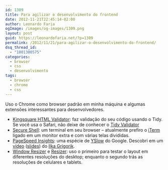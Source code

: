 ```yaml
---
id: 1309
title: Para agilizar o desenvolvimento do frontend
date: 2012-11-21T22:45:14-02:00
author: Leonardo Faria
ogImage: /images/og-images/1309.png
layout: post
guid: https://leonardofaria.net/?p=1309
permalink: /2012/11/21/para-agilizar-o-desenvolvimento-do-frontend/
dsq_thread_id:
  - "1001300575"
categories:
  - browser
  - css
  - desenvolvimento
tags:
  - browser
  - chrome
  - css
---
```

Uso o Chrome como browser padrão em minha máquina e algumas extensões interessantes para desenvolvedores.

  * [Kingsquare HTML Validator](https://chrome.google.com/webstore/detail/kingsquare-html-validator/anjdemaoejlpgmnmkijdemoiebcddhkc): faz validação do seu código usando o Tidy. Se você usa o Safari, não deixe de conhecer o [Tidy Validator](http://zappatic.net/projects/safarivalidator)
  * [Secure Shell](https://chrome.google.com/webstore/detail/secure-shell/pnhechapfaindjhompbnflcldabbghjo): um terminal em seu browser – atualmente prefiro o [iTerm](http://iterm2.com/) ligado em um monitor extra e com várias telas divididas.
  * [PageSpeed Insights](https://chrome.google.com/webstore/detail/pagespeed-insights-by-goo/gplegfbjlmmehdoakndmohflojccocli): uma espécie de [YSlow](https://chrome.google.com/webstore/detail/yslow/ninejjcohidippngpapiilnmkgllmakh) do Google. Descobri em um [vídeo](https://www.youtube.com/watch?v=BaneWEqNcpE) ([slides](http://www.igvita.com/slides/2012/devtools-tips-and-tricks/#1)) do [Ilka Grigorik](http://www.igvita.com/).
  * [Window Resizer](https://chrome.google.com/webstore/detail/window-resizer/kkelicaakdanhinjdeammmilcgefonfh) e [Resizer](https://chrome.google.com/webstore/detail/resizer/gekhbemhcekbaodnijabeajoeolfplbp?hl=en-US&gl=US): uso o primeiro para testar o layout em diferentes resoluções do desktop; enquanto o segundo trás as resoluções de celulares e tablets.
